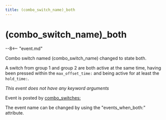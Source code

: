 ```yaml
---
title: (combo_switch_name)_both
---
```


# (combo_switch_name)\_both


--8<-- "event.md"

Combo switch named (combo_switch_name) changed to state both.

A switch from group 1 and group 2 are both active at the same time,
having been pressed within the `max_offset_time:` and being active for
at least the `hold_time:`.

*This event does not have any keyword arguments*

Event is posted by [combo_switches:](../config/combo_switches.md)

The event name can be changed by using the "events_when_both:"
attribute.
